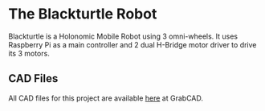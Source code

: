 # The Blackturtle Robot
Blackturtle is a Holonomic Mobile Robot using 3 omni-wheels. It uses Raspberry Pi as
a main controller and 2 dual H-Bridge motor driver to drive its 3 motors.

## CAD Files
All CAD files for this project are available [here](https://grabcad.com/library/blackturtle-robot-1) at GrabCAD.
